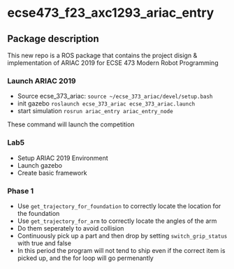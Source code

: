 # ecse473_f23_axc1293_ariac_entry

## Package description
This new repo is a ROS package that contains the project disign & implementation of ARIAC 2019 for ECSE 473 Modern Robot Programming

### Launch ARIAC 2019

- Source ecse_373_ariac: `source ~/ecse_373_ariac/devel/setup.bash`
- init gazebo `roslaunch ecse_373_ariac ecse_373_ariac.launch`
- start simulation `rosrun ariac_entry ariac_entry_node`

These command will launch the competition


### Lab5

- Setup ARIAC 2019 Environment
- Launch gazebo
- Create basic framework

### Phase 1

- Use `get_trajectory_for_foundation` to correctly locate the location for the foundation
- Use `get_trajectory_for_arm` to correctly locate the angles of the arm
- Do them seperately to avoid collision
- Continuously pick up a part and then drop by setting `switch_grip_status` with true and false
- In this period the program will not tend to ship even if the correct item is picked up, and the for loop will go permenantly
